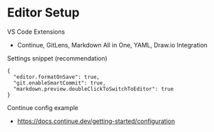 # Editor Setup

VS Code Extensions
- Continue, GitLens, Markdown All in One, YAML, Draw.io Integration

Settings snippet (recommendation)
```
{
  "editor.formatOnSave": true,
  "git.enableSmartCommit": true,
  "markdown.preview.doubleClickToSwitchToEditor": true
}
```

Continue config example
- https://docs.continue.dev/getting-started/configuration
